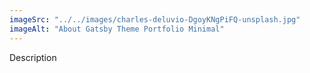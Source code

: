 ```yaml
---
imageSrc: "../../images/charles-deluvio-DgoyKNgPiFQ-unsplash.jpg"
imageAlt: "About Gatsby Theme Portfolio Minimal"
---
```


Description